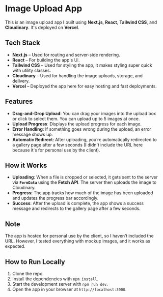 # Image Upload App

This is an image upload app I built using **Next.js**, **React**, **Tailwind CSS**, and **Cloudinary**. It's deployed on **Vercel**.

## Tech Stack

- **Next.js** – Used for routing and server-side rendering.
- **React** – For building the app's UI.
- **Tailwind CSS** – Used for styling the app, it makes styling super quick with utility classes.
- **Cloudinary** – Used for handling the image uploads, storage, and delivery.
- **Vercel** – Deployed the app here for easy hosting and fast deployments.

## Features

- **Drag-and-Drop Upload**: You can drag your images into the upload box or click to select them. You can upload up to 5 images at once.
- **Upload Progress**: Displays the upload progress for each image.
- **Error Handling**: If something goes wrong during the upload, an error message shows up.
- **Automatic Redirect**: After uploading, you’re automatically redirected to a gallery page after a few seconds (I didn't include the URL here because it's for personal use by the client).

## How it Works

- **Uploading**: When a file is dropped or selected, it gets sent to the server via **`FormData`** using the **Fetch API**. The server then uploads the image to Cloudinary.
- **Progress**: The app tracks how much of the image has been uploaded and updates the progress bar accordingly.
- **Success**: After the upload is complete, the app shows a success message and redirects to the gallery page after a few seconds.

## Note

The app is hosted for personal use by the client, so I haven’t included the URL. However, I tested everything with mockup images, and it works as expected.

## How to Run Locally

1. Clone the repo.
2. Install the dependencies with `npm install`.
3. Start the development server with `npm run dev`.
4. Open the app in your browser at `http://localhost:3000`.
